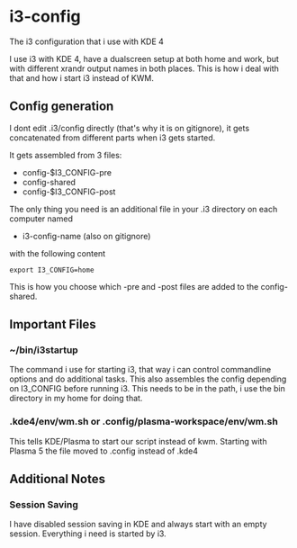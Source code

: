 # i3-config

The i3 configuration that i use with KDE 4

I use i3 with KDE 4, have a dualscreen setup at both home and work, but with different xrandr output names in both places. This is how i deal with that and how i start i3 instead of KWM.


## Config generation

I dont edit .i3/config directly (that's why it is on gitignore), it gets concatenated from different parts when i3 gets started.

It gets assembled from 3 files:

* config-$I3_CONFIG-pre
* config-shared
* config-$I3_CONFIG-post

The only thing you need is an additional file in your .i3 directory on each computer named

* i3-config-name (also on gitignore)

with the following content

	export I3_CONFIG=home

This is how you choose which -pre and -post files are added to the config-shared.


## Important Files

### ~/bin/i3startup

The command i use for starting i3, that way i can control commandline options and do additional tasks.
This also assembles the config depending on I3_CONFIG before running i3.
This needs to be in the path, i use the bin directory in my home for doing that.

### .kde4/env/wm.sh or .config/plasma-workspace/env/wm.sh

This tells KDE/Plasma to start our script instead of kwm.
Starting with Plasma 5 the file moved to .config instead of .kde4


## Additional Notes

### Session Saving

I have disabled session saving in KDE and always start with an empty session.
Everything i need is started by i3.

